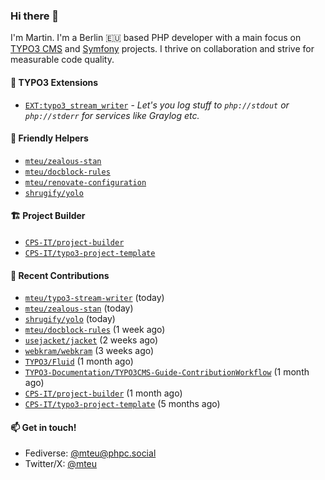 ### Hi there 👋

I'm Martin. I'm a Berlin 🇪🇺 based PHP developer with a main focus on [TYPO3 CMS](https://typo3.org/) and [Symfony](https://symfony.com/) projects. I thrive on
collaboration and strive for measurable code quality.

#### 🧡 TYPO3 Extensions
- [`EXT:typo3_stream_writer`](https://github.com/mteu/typo3-stream-writer) - _Let's you log stuff to `php://stdout` or `
php://stderr` for services like Graylog etc._

#### 🚜 Friendly Helpers

- [`mteu/zealous-stan`](https://github.com/mteu/zealous-stan)
- [`mteu/docblock-rules`](https://github.com/mteu/docblock-rules)
- [`mteu/renovate-configuration`](https://github.com/mteu/renovate-configuration)
- [`shrugify/yolo`](https://github.com/shrugify/yolo)

#### 🏗️ Project Builder

- [`CPS-IT/project-builder`](https://github.com/CPS-IT/project-builder)
- [`CPS-IT/typo3-project-template`](https://github.com/CPS-IT/typo3-project-template)

#### 👷 Recent Contributions


- [`mteu/typo3-stream-writer`](https://github.com/mteu/typo3-stream-writer) (today)
- [`mteu/zealous-stan`](https://github.com/mteu/zealous-stan) (today)
- [`shrugify/yolo`](https://github.com/shrugify/yolo) (today)
- [`mteu/docblock-rules`](https://github.com/mteu/docblock-rules) (1 week ago)
- [`usejacket/jacket`](https://github.com/usejacket/jacket) (2 weeks ago)
- [`webkram/webkram`](https://github.com/webkram/webkram) (3 weeks ago)
- [`TYPO3/Fluid`](https://github.com/TYPO3/Fluid) (1 month ago)
- [`TYPO3-Documentation/TYPO3CMS-Guide-ContributionWorkflow`](https://github.com/TYPO3-Documentation/TYPO3CMS-Guide-ContributionWorkflow) (1 month ago)
- [`CPS-IT/project-builder`](https://github.com/CPS-IT/project-builder) (1 month ago)
- [`CPS-IT/typo3-project-template`](https://github.com/CPS-IT/typo3-project-template) (5 months ago)

#### 📫 Get in touch!

- Fediverse: [@mteu@phpc.social](https://phpc.social/@mteu)
- Twitter/X: [@mteu](https://x.com/mteu)

